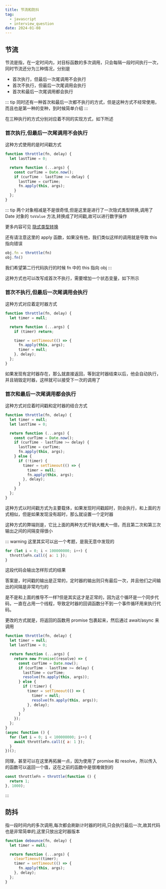 ```yaml
---
title: 节流和防抖
tag:
  - javascript
  - interview_question
date: 2024-01-08
---
```


## 节流

节流是指，在一定时间内，对目标函数的多次调用，只会每隔一段时间执行一次，同时节流还分为三种情况，分别是

- 首次执行，但最后一次尾调用不会执行
- 首次不执行，但最后一次尾调用会执行
- 首次和最后一次尾调用都会执行

::: tip
同时还有一种首次和最后一次都不执行的方式，但是这种方式不经常使用，而且也是第一种的变种，到时候简单介绍
:::

在三种执行的方式分别对应着不同的实现方式，如下所述

### 首次执行,但最后一次尾调用不会执行

这种方式使用的是时间戳方式

```javascript
function throttle(fn, delay) {
  let lastTime = 0;

  return function (...args) {
    const curTime = Date.now();
    if (curTime - lastTime >= delay) {
      lastTime = curTime;
      fn.apply(this, args);
    }
  };
}
```

::: tip
两个对象相减是不是很奇怪,但是这里是进行了一次隐式类型转换,调用了 Date 对象的 `toValue` 方法,转换成了时间戳,故可以进行数字操作

更多内容可见 [隐式类型转换](./implicit_type_conversion.md)

还有请注意这里的 apply 函数，如果没有他，我们类似这样的调用就是导致 this 指向错误

```javascript
obj.fn = throttle(fn)
obj.fn()
```

我们希望第二行代码执行的时候 fn 中的 this 指向 obj
:::

这种方式也可以改写成首次不执行，需要增加一个状态变量，如下所示

<!-- TODO: 以后再增加这份代码罢 -->

### 首次不执行,但最后一次尾调用会执行

这种方式对应着定时器方式

```javascript
function throttle(fn, delay) {
  let timer = null;

  return function (...args) {
    if (timer) return;

    timer = setTimeout(() => {
      fn.apply(this, args);
      timer = null;
    }, delay);
  };
}
```

如果发现有定时器存在，那么就直接返回，等到定时器结束以后，他会自动执行，并且销毁定时器，这样就可以接受下一次的调用了

### 首次和最后一次尾调用都会执行

这种方式对应着时间戳和定时器的结合方式

```javascript
function throttle(fn, delay) {
  let timer = null;
  let lastTime = 0;

  return function (...args) {
    const curTime = Date.now();
    if (curTime - lastTime >= delay) {
      lastTime = curTime;
      fn.apply(this, args);
    } else {
      if (!timer) {
        timer = setTimeout(() => {
          timer = null;
          fn.apply(this, args);
        }, delay);
      }
    }
  };
}
```

这种方式以时间戳方式为主要载体，如果发现时间戳超时，则会执行，和上面的方式相似，但是如果发现没有超时，那么就设置一个定时器

这种方式的弊端则是，它比上面的两种方式开销大概大一倍，而且第二次和第三次输出之间的间隔变得很小

::: warning
这里其实可以出一个考题，是我无意中发现的

```javascript
for (let i = 0; i < 100000000; i++) {
  throttleFn.call({ a: 1 });
}
```

这段代码会输出怎样形式的结果

答案是，时间戳的输出是正常的，定时器的输出则只有最后一次，并且他们之间输出的间隔是非常均匀的

是不是和上面的推导不一样?但是其实这才是正常的，因为这个循环是一个同步代码，一直在占用一个线程，导致定时器的回调函数分不到一个事件循环用来执行代码。

<!-- TODO: 添加一个图片 -->

更改的方式就是，将返回的函数用 promise 包裹起来，然后通过 await/async 来调用

```javascript
function throttle(fn, delay) {
  let timer = null;
  let lastTime = 0;

  return function (...args) {
    return new Promise((resolve) => {
      const curTime = Date.now();
      if (curTime - lastTime >= delay) {
        lastTime = curTime;
        resolve(fn.apply(this, args));
      } else {
        if (!timer) {
          timer = setTimeout(() => {
            timer = null;
            resolve(fn.apply(this, args));
          }, delay);
        }
      }
    });
  };
}
(async function () {
  for (let i = 0; i < 100000000; i++) {
    await throttleFn.call({ a: 1 });
  }
})();
```

同理，甚至可以在这里再拓展一点，因为使用了 promise 和 resolve，所以传入的函数可以返回一个值，这在之前的函数中是很难做到的

```javascript
const throttleFn = throttle(function () {
  return 1;
}, 1000);
```

:::

## 防抖

指一段时间内的多次调用,每次都会刷新计时器的时间,只会执行最后一次,故其代码也是非常简单的,这里只放出定时器版本

```javascript
function debounce(fn, delay) {
  let timer = null;

  return function (...args) {
    clearTimeout(timer);
    timer = setTimeout(() => {
      fn.apply(this, args);
    }, delay);
  };
}
```
